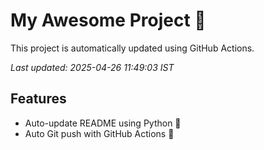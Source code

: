 # My Awesome Project 🚀

This project is automatically updated using GitHub Actions.

_Last updated: 2025-04-26 11:49:03 IST_

## Features
- Auto-update README using Python 🐍
- Auto Git push with GitHub Actions 🤖
